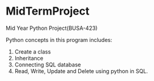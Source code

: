 # MidTermProject
Mid Year Python Project(BUSA-423)


Python concepts in this program includes:

1) Create a class
2) Inheritance
3) Connecting SQL database
4) Read, Write, Update and Delete using python in SQL.
